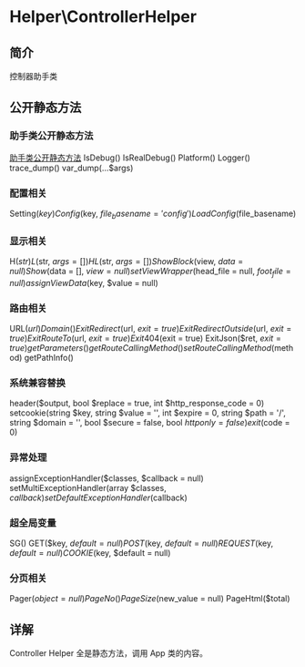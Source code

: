 # Helper\ControllerHelper

## 简介

控制器助手类

## 公开静态方法

### 助手类公开静态方法
[助手类公开静态方法](HelperTrait.md)
IsDebug()
IsRealDebug()
Platform()
Logger()
trace_dump()
var_dump(...$args)

### 配置相关
Setting($key)
Config($key, $file_basename = 'config')
LoadConfig($file_basename)

### 显示相关
H($str)
L($str, $args = [])
HL($str, $args = [])
ShowBlock($view, $data = null)
Show($data = [], $view = null)
setViewWrapper($head_file = null, $foot_file = null)
assignViewData($key, $value = null)

### 路由相关

URL($url)
Domain()
ExitRedirect($url, $exit = true)
ExitRedirectOutside($url, $exit = true)
ExitRouteTo($url, $exit = true)
Exit404($exit = true)
ExitJson($ret, $exit = true)
getParameters()
getRouteCallingMethod()
setRouteCallingMethod($method)
getPathInfo()

### 系统兼容替换
header($output, bool $replace = true, int $http_response_code = 0)
setcookie(string $key, string $value = '', int $expire = 0, string $path = '/', string $domain = '', bool $secure = false, bool $httponly = false)
exit($code = 0)

### 异常处理

assignExceptionHandler($classes, $callback = null)
setMultiExceptionHandler(array $classes, $callback)
setDefaultExceptionHandler($callback)

### 超全局变量
SG()
GET($key, $default = null)
POST($key, $default = null)
REQUEST($key, $default = null)
COOKIE($key, $default = null)

### 分页相关
Pager($object = null)
PageNo()
PageSize($new_value = null)
PageHtml($total)


## 详解
Controller Helper 全是静态方法，调用 App 类的内容。
